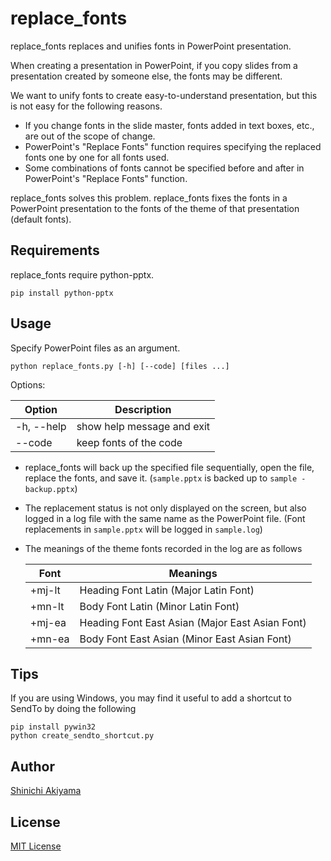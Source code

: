 replace_fonts
=============

replace_fonts replaces and unifies fonts in PowerPoint presentation.

When creating a presentation in PowerPoint, if you copy slides from a presentation created by someone else, the fonts may be different.

We want to unify fonts to create easy-to-understand presentation, but this is not easy for the following reasons.

* If you change fonts in the slide master, fonts added in text boxes, etc., are out of the scope of change.
* PowerPoint's "Replace Fonts" function requires specifying the replaced fonts one by one for all fonts used.
* Some combinations of fonts cannot be specified before and after in PowerPoint's "Replace Fonts" function.

replace_fonts solves this problem. replace_fonts fixes the fonts in a PowerPoint presentation to the fonts of the theme of that presentation (default fonts).

Requirements
------------

replace_fonts require python-pptx.

```console
pip install python-pptx
```

Usage
-----

Specify PowerPoint files as an argument.

```console
python replace_fonts.py [-h] [--code] [files ...]
```

Options:

Option     | Description
-----------|---------------------------
-h, --help | show help message and exit
--code     | keep fonts of the code

* replace_fonts will back up the specified file sequentially, open the file, replace the fonts, and save it. (`sample.pptx` is backed up to `sample - backup.pptx`)
* The replacement status is not only displayed on the screen, but also logged in a log file with the same name as the PowerPoint file. (Font replacements in `sample.pptx` will be logged in `sample.log`)
* The meanings of the theme fonts recorded in the log are as follows

  Font   | Meanings
  -------|------------------------------------------------
  +mj-lt | Heading Font Latin (Major Latin Font)
  +mn-lt | Body Font Latin (Minor Latin Font)
  +mj-ea | Heading Font East Asian (Major East Asian Font)
  +mn-ea | Body Font East Asian (Minor East Asian Font)

Tips
----

If you are using Windows, you may find it useful to add a shortcut to SendTo by doing the following

```console
pip install pywin32
python create_sendto_shortcut.py
```

Author
------

[Shinichi Akiyama](https://github.com/shakiyam)

License
-------

[MIT License](https://opensource.org/licenses/mit)
